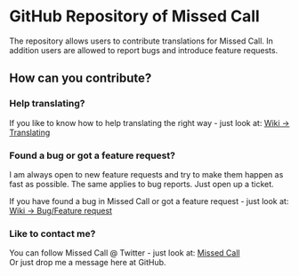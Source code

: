 GitHub Repository of Missed Call
================================

The repository allows users to contribute translations for Missed Call. In addition users are allowed to report bugs and introduce feature requests.

How can you contribute?
-----------------------

### Help translating?

If you like to know how to help translating the right way - just look at: [Wiki -> Translating](http://wiki.github.com/annoma/Missed-Call/translating)

### Found a bug or got a feature request?

I am always open to new feature requests and try to make them happen as fast as possible. The same applies to bug reports. Just open up a ticket.

If you have found a bug in Missed Call or got a feature request - just look at: [Wiki -> Bug/Feature request](http://wiki.github.com/annoma/Missed-Call/tracking-issues)

### Like to contact me?

You can follow Missed Call @ Twitter - just look at: [Missed Call](http://twitter.com/missed_Call)   
Or just drop me a message here at GitHub.